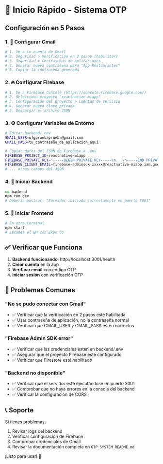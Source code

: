 # 🚀 Inicio Rápido - Sistema OTP

## Configuración en 5 Pasos

### 1. 📧 Configurar Gmail
```bash
# 1. Ve a tu cuenta de Gmail
# 2. Seguridad > Verificación en 2 pasos (habilitar)
# 3. Seguridad > Contraseñas de aplicaciones
# 4. Generar nueva contraseña para "App Restaurantes"
# 5. Copiar la contraseña generada
```

### 2. 🔥 Configurar Firebase
```bash
# 1. Ve a Firebase Console (https://console.firebase.google.com/)
# 2. Selecciona proyecto "reactnative-miapp"
# 3. Configuración del proyecto > Cuentas de servicio
# 4. Generar nueva clave privada
# 5. Descargar el archivo JSON
```

### 3. ⚙️ Configurar Variables de Entorno
```bash
# Editar backend/.env
GMAIL_USER=ufgpruebaprueba@gmail.com
GMAIL_PASS=tu_contraseña_de_aplicacion_aqui

# Copiar datos del JSON de Firebase a .env
FIREBASE_PROJECT_ID=reactnative-miapp
FIREBASE_PRIVATE_KEY="-----BEGIN PRIVATE KEY-----\n...\n-----END PRIVATE KEY-----\n"
FIREBASE_CLIENT_EMAIL=firebase-adminsdk-xxxxx@reactnative-miapp.iam.gserviceaccount.com
# ... otros campos del JSON
```

### 4. 🚀 Iniciar Backend
```bash
cd backend
npm run dev
# Debería mostrar: "Servidor iniciado correctamente en puerto 3001"
```

### 5. 📱 Iniciar Frontend
```bash
# En otra terminal
npm start
# Escanea el QR con Expo Go
```

## ✅ Verificar que Funciona

1. **Backend funcionando**: http://localhost:3001/health
2. **Crear cuenta** en la app
3. **Verificar email** con código OTP
4. **Iniciar sesión** con verificación OTP

## 🐛 Problemas Comunes

### "No se pudo conectar con Gmail"
- ✅ Verificar que la verificación en 2 pasos esté habilitada
- ✅ Usar contraseña de aplicación, no la contraseña normal
- ✅ Verificar que GMAIL_USER y GMAIL_PASS estén correctos

### "Firebase Admin SDK error"
- ✅ Verificar que las credenciales estén en backend/.env
- ✅ Asegurar que el proyecto Firebase esté configurado
- ✅ Verificar que Firestore esté habilitado

### "Backend no disponible"
- ✅ Verificar que el servidor esté ejecutándose en puerto 3001
- ✅ Comprobar que no haya errores en la consola del backend
- ✅ Verificar la configuración de CORS

## 📞 Soporte

Si tienes problemas:
1. Revisar logs del backend
2. Verificar configuración de Firebase
3. Comprobar credenciales de Gmail
4. Revisar la documentación completa en `OTP_SYSTEM_README.md`

¡Listo para usar! 🎉
